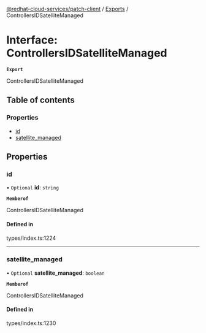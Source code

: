 [@redhat-cloud-services/patch-client](../README.md) / [Exports](../modules.md) / ControllersIDSatelliteManaged

# Interface: ControllersIDSatelliteManaged

**`Export`**

ControllersIDSatelliteManaged

## Table of contents

### Properties

- [id](ControllersIDSatelliteManaged.md#id)
- [satellite\_managed](ControllersIDSatelliteManaged.md#satellite_managed)

## Properties

### id

• `Optional` **id**: `string`

**`Memberof`**

ControllersIDSatelliteManaged

#### Defined in

types/index.ts:1224

___

### satellite\_managed

• `Optional` **satellite\_managed**: `boolean`

**`Memberof`**

ControllersIDSatelliteManaged

#### Defined in

types/index.ts:1230
